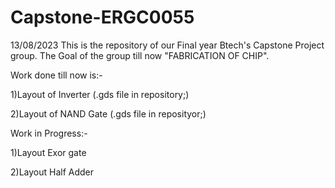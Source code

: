# Capstone-ERGC0055
13/08/2023
This is the repository of our Final year Btech's Capstone Project group.
The Goal of the group till now "FABRICATION OF CHIP".

Work done till now is:-

1)Layout of Inverter (.gds file in repository;)

2)Layout of NAND Gate (.gds file in reposityor;)


Work in Progress:-

1)Layout Exor gate

2)Layout Half Adder
